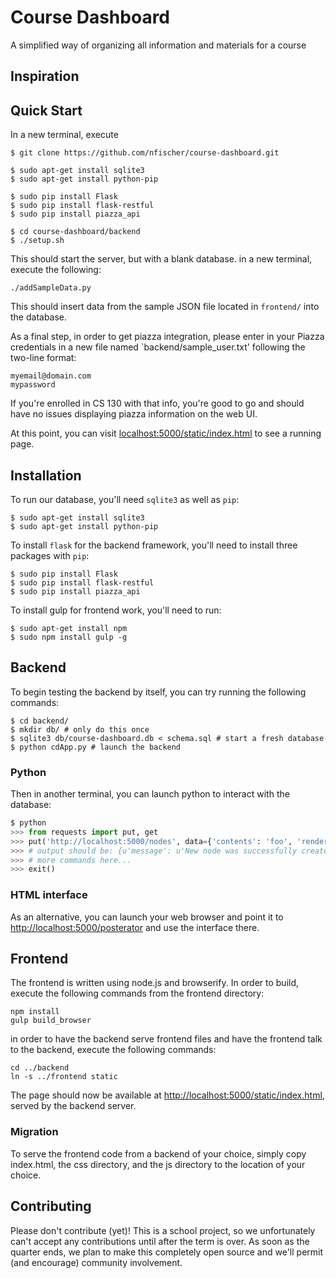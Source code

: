 Course Dashboard
================

A simplified way of organizing all information and materials for a course

Inspiration
-----------

Quick Start
-----------

In a new terminal, execute

```
$ git clone https://github.com/nfischer/course-dashboard.git

$ sudo apt-get install sqlite3
$ sudo apt-get install python-pip

$ sudo pip install Flask
$ sudo pip install flask-restful
$ sudo pip install piazza_api

$ cd course-dashboard/backend
$ ./setup.sh
```

This should start the server, but with a blank database. in a new terminal,
execute the following:

```
./addSampleData.py
```

This should insert data from the sample JSON file located in `frontend/` into
the database.

As a final step, in order to get piazza integration, please enter in your Piazza
credentials in a new file named `backend/sample_user.txt' following the two-line
format:

```
myemail@domain.com
mypassword
```

If you're enrolled in CS 130 with that info, you're good to go and should have
no issues displaying piazza information on the web UI.

At this point, you can visit
[localhost:5000/static/index.html](http://localhost:5000/static/index.html) to
see a running page.

Installation
------------

To run our database, you'll need `sqlite3` as well as `pip`:

```
$ sudo apt-get install sqlite3
$ sudo apt-get install python-pip
```

To install `flask` for the backend framework, you'll need to install three
packages with `pip`:

```
$ sudo pip install Flask
$ sudo pip install flask-restful
$ sudo pip install piazza_api
```

To install gulp for frontend work, you'll need to run:

```
$ sudo apt-get install npm
$ sudo npm install gulp -g
```

Backend
-------

To begin testing the backend by itself, you can try running the following
commands:

```
$ cd backend/
$ mkdir db/ # only do this once
$ sqlite3 db/course-dashboard.db < schema.sql # start a fresh database
$ python cdApp.py # launch the backend
```

### Python

Then in another terminal, you can launch python to interact with the database:

```Python
$ python
>>> from requests import put, get
>>> put('http://localhost:5000/nodes', data={'contents': 'foo', 'renderer': 'bar'}).json()
>>> # output should be: {u'message': u'New node was successfully created'}
>>> # more commands here...
>>> exit()
```

### HTML interface

As an alternative, you can launch your web browser and point it to
[http://localhost:5000/posterator](http://localhost:5000/posterator) and use the
interface there.

Frontend
--------

The frontend is written using node.js and browserify. In order to build, execute
the following commands from the frontend directory:

```
npm install
gulp build_browser
```

in order to have the backend serve frontend files and have the frontend talk to
the backend, execute the following commands:

```
cd ../backend
ln -s ../frontend static
```

The page should now be available at
[http://localhost:5000/static/index.html](http://localhost:5000/static/index.html),
served by the backend server.

### Migration

To serve the frontend code from a backend of your choice, simply copy
index.html, the css directory, and the js directory to the location of your
choice.

Contributing
------------

Please don't contribute (yet)! This is a school project, so we unfortunately
can't accept any contributions until after the term is over. As soon as the
quarter ends, we plan to make this completely open source and we'll permit (and
encourage) community involvement.
